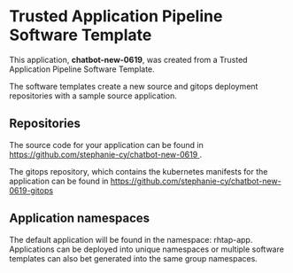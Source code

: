 # Trusted Application Pipeline Software Template

This application, **chatbot-new-0619**, was created from a Trusted Application Pipeline Software Template.

The software templates create a new source and gitops deployment repositories with a sample source application. 

## Repositories

The source code for your application can be found in [https://github.com/stephanie-cy/chatbot-new-0619 ](https://github.com/stephanie-cy/chatbot-new-0619 ).
 
The gitops repository, which contains the kubernetes manifests for the application can be found in 
[https://github.com/stephanie-cy/chatbot-new-0619-gitops ](https://github.com/stephanie-cy/chatbot-new-0619-gitops ) 

## Application namespaces 

The default application will be found in the namespace: rhtap-app. Applications can be deployed into unique namespaces or multiple software templates can also bet generated into the same group namespaces.  